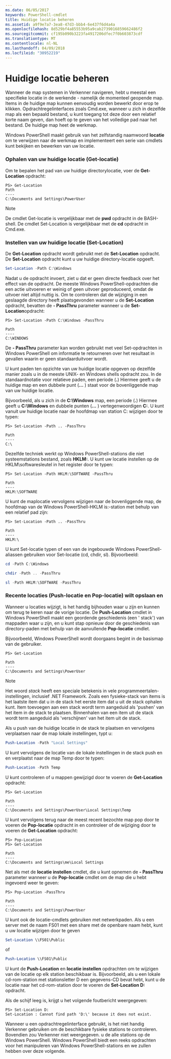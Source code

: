 ```yaml
---
ms.date: 06/05/2017
keywords: PowerShell-cmdlet
title: Huidige locatie beheren
ms.assetid: a9f9e7a7-3ea8-47d3-bbb4-6e437f6d4a4a
ms.openlocfilehash: 8d529bf4a85553b95a9cab2739016859662486f2
ms.sourcegitcommit: cf195b090b3223fa4917206dfec7f0b603873cdf
ms.translationtype: MT
ms.contentlocale: nl-NL
ms.lasthandoff: 04/09/2018
ms.locfileid: "30952219"
---
```

# <a name="managing-current-location"></a>Huidige locatie beheren

Wanneer de map systemen in Verkenner navigeren, hebt u meestal een specifieke locatie in de werkende - namelijk de momenteel geopende map. Items in de huidige map kunnen eenvoudig worden bewerkt door erop te klikken. Opdrachtregelinterfaces zoals Cmd.exe, wanneer u zich in dezelfde map als een bepaald bestand, u kunt toegang tot deze door een relatief korte naam geven, dan hoeft op te geven van het volledige pad naar het bestand. De huidige map heet de werkmap.

Windows PowerShell maakt gebruik van het zelfstandig naamwoord **locatie** om te verwijzen naar de werkmap en implementeert een serie van cmdlets kunt bekijken en bewerken van uw locatie.

### <a name="getting-your-current-location-get-location"></a>Ophalen van uw huidige locatie (Get-locatie)

Om te bepalen het pad van uw huidige directorylocatie, voer de **Get-Location** opdracht:

```
PS> Get-Location
Path
----
C:\Documents and Settings\PowerUser
```

> [!NOTE]
> De cmdlet Get-locatie is vergelijkbaar met de **pwd** opdracht in de BASH-shell. De cmdlet Set-Location is vergelijkbaar met de **cd** opdracht in Cmd.exe.

### <a name="setting-your-current-location-set-location"></a>Instellen van uw huidige locatie (Set-Location)

De **Get-Location** opdracht wordt gebruikt met de **Set-Location** opdracht. De **Set-Location** opdracht kunt u uw huidige directory-locatie opgeeft.

```powershell
Set-Location -Path C:\Windows
```

Nadat u de opdracht invoert, ziet u dat er geen directe feedback over het effect van de opdracht. De meeste Windows PowerShell-opdrachten die een actie uitvoeren er weinig of geen uitvoer geproduceerd, omdat de uitvoer niet altijd nuttig is. Om te controleren dat de wijziging in een geslaagde directory heeft plaatsgevonden wanneer u de **Set-Location** opdracht, bevatten de **- PassThru** parameter wanneer u de **Set-Location**opdracht:

```
PS> Set-Location -Path C:\Windows -PassThru

Path
----
C:\WINDOWS
```

De **- PassThru** parameter kan worden gebruikt met veel Set-opdrachten in Windows PowerShell om informatie te retourneren over het resultaat in gevallen waarin er geen standaarduitvoer wordt.

U kunt paden ten opzichte van uw huidige locatie opgeven op dezelfde manier zoals u in de meeste UNIX- en Windows shells opdracht zou. In de standaardnotatie voor relatieve paden, een periode (**.**) Hiermee geeft u de huidige map en een dubbele punt (**...** ) staat voor de bovenliggende map van uw huidige locatie.

Bijvoorbeeld, als u zich in de **C:\\Windows** map, een periode (**.**) Hiermee geeft u **C:\\Windows** en dubbele punten (**...** ) vertegenwoordigen **C:**. U kunt vanuit uw huidige locatie naar de hoofdmap van station C: wijzigen door te typen:

```
PS> Set-Location -Path .. -PassThru

Path
----
C:\
```

Dezelfde techniek werkt op Windows PowerShell-stations die niet systeemstations bestand, zoals **HKLM:**. U kunt uw locatie instellen op de HKLM\\softwaresleutel in het register door te typen:

```
PS> Set-Location -Path HKLM:\SOFTWARE -PassThru

Path
----
HKLM:\SOFTWARE
```

U kunt de maplocatie vervolgens wijzigen naar de bovenliggende map, de hoofdmap van de Windows PowerShell-HKLM is:-station met behulp van een relatief pad zijn:

```
PS> Set-Location -Path .. -PassThru

Path
----
HKLM:\
```

U kunt Set-locatie typen of een van de ingebouwde Windows PowerShell-aliassen gebruiken voor Set-locatie (cd, chdir, sl). Bijvoorbeeld:

```powershell
cd -Path C:\Windows
```

```powershell
chdir -Path .. -PassThru
```

```powershell
sl -Path HKLM:\SOFTWARE -PassThru
```

### <a name="saving-and-recalling-recent-locations-push-location-and-pop-location"></a>Recente locaties (Push-locatie en Pop-locatie) wilt opslaan en

Wanneer u locaties wijzigt, is het handig bijhouden waar u zijn en kunnen om terug te keren naar de vorige locatie. De **Push-Location** cmdlet in Windows PowerShell maakt een geordende geschiedenis (een ' stack') van mappaden waar u zijn, en u kunt stap opnieuw door de geschiedenis van directory-paden met behulp van de aanvullende  **Pop-locatie** cmdlet.

Bijvoorbeeld, Windows PowerShell wordt doorgaans begint in de basismap van de gebruiker.

```
PS> Get-Location

Path
----
C:\Documents and Settings\PowerUser
```

> [!NOTE]
> Het woord *stack* heeft een speciale betekenis in vele programmeertalen-instellingen, inclusief .NET Framework. Zoals een fysieke-stack van items is het laatste item dat u in de stack het eerste item dat u uit de stack ophalen kunt. Item toevoegen aan een stack wordt term aangeduid als 'pushen' van het item in de stack te plaatsen. Binnenhalen van een item uit de stack wordt term aangeduid als 'verschijnen' van het item uit de stack.

Als u push van de huidige locatie in de stack te plaatsen en vervolgens verplaatsen naar de map lokale instellingen, typt u:

```powershell
Push-Location -Path "Local Settings"
```

U kunt vervolgens de locatie van de lokale instellingen in de stack push en en verplaatst naar de map Temp door te typen:

```powershell
Push-Location -Path Temp
```

U kunt controleren of u mappen gewijzigd door te voeren de **Get-Location** opdracht:

```
PS> Get-Location

Path
----
C:\Documents and Settings\PowerUser\Local Settings\Temp
```

U kunt vervolgens terug naar de meest recent bezochte map pop door te voeren de **Pop-locatie** opdracht in en controleer of de wijziging door te voeren de **Get-Location** opdracht:

```
PS> Pop-Location
PS> Get-Location

Path
----
C:\Documents and Settings\me\Local Settings
```

Net als met de **locatie instellen** cmdlet, die u kunt opnemen de **- PassThru** parameter wanneer u de **Pop-locatie** cmdlet om de map die u hebt ingevoerd weer te geven:

```
PS> Pop-Location -PassThru

Path
----
C:\Documents and Settings\PowerUser
```

U kunt ook de locatie-cmdlets gebruiken met netwerkpaden. Als u een server met de naam FS01 met een share met de openbare naam hebt, kunt u uw locatie wijzigen door te geven

```powershell
Set-Location \\FS01\Public
```

of

```powershell
Push-Location \\FS01\Public
```

U kunt de **Push-Location** en **locatie instellen** opdrachten om te wijzigen van de locatie op elk station beschikbaar is. Bijvoorbeeld, als u een lokale cd-rom-station met stationsletter D een gegevens-CD bevat hebt, kunt u de locatie naar het cd-rom-station door te voeren de **Set-Location D:** opdracht.

Als de schijf leeg is, krijgt u het volgende foutbericht weergegeven:

```
PS> Set-Location D:
Set-Location : Cannot find path 'D:\' because it does not exist.
```

Wanneer u een opdrachtregelinterface gebruikt, is het niet handig Verkenner gebruiken om de beschikbare fysieke stations te controleren. Bovendien zou Verkenner niet weergegeven. u de alle stations op de Windows PowerShell. Windows PowerShell biedt een reeks opdrachten voor het manipuleren van Windows PowerShell-stations en we zullen hebben over deze volgende.